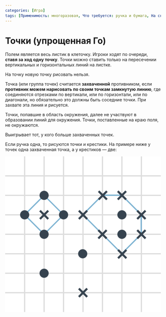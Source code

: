 ```yaml
---
categories: [Игра]
tags: [Применимость: многоразовая, Что требуется: ручка и бумага, На сколько людей рассчитано: 2, Подвижность: нет]
---
```


# Точки (упрощенная Го)

Полем является весь листик в клеточку. Игроки ходят по очереди, **ставя за ход одну точку**. Точки можно ставить только на пересечении вертикальных и горизонтальных линий на листке.

На точку новую точку рисовать нельзя.

Точка (или группа точек) считается **захваченной** противником, если **противник можем нарисовать по своим точкам замкнутую линию**, где соединяются отрезками по вертикали, или по горизонтали, или по диагонали, но обязательно это должны быть соседние точки. При захвате эта линия и рисуется.

Точки, попавшие в область окружения, далее не участвуют в образовании линий для окружения. Точки, поставленные на краю поля, не окружаются.

Выигрывает тот, у кого больше захваченных точек.

Если ручка одна, то рисуются точки и крестики. На примере ниже у точек одна захваченная точка, а у крестиков — две:

![Пример игровой ситуации](img/game.svg)
